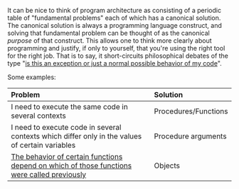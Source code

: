 It can be nice to think of program architecture as consisting of a periodic table of "fundamental problems" each of which has a canonical solution. The canonical solution is always a programming language construct, and solving that fundamental problem can be thought of as the canonical *purpose* of that construct. This allows one to think more clearly about programming and justify, if only to yourself, that you're using the right tool for the right job. That is to say, it short-circuits philosophical debates of the type "[is this an exception or just a normal possible behavior of my code](exceptions.md)".

Some examples:

| Problem                                                      | Solution             |
| :----------------------------------------------------------- | :------------------- |
| I need to execute the same code in several contexts          | Procedures/Functions |
| I need to execute code in several contexts which differ only in the values of certain variables | Procedure arguments  |
| [The behavior of certain functions depend on which of those functions were called previously](objects.md) | Objects              |
